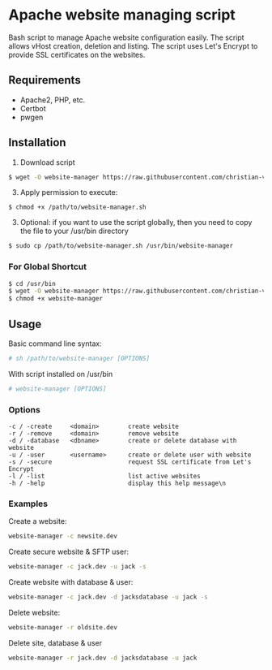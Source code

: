 
Apache website managing script
===========

Bash script to manage Apache website configuration easily.
The script allows vHost creation, deletion and listing.
The script uses Let's Encrypt to provide SSL certificates on the websites.

## Requirements ##

- Apache2, PHP, etc.
- Certbot
- pwgen

## Installation ##

1. Download script
```bash
$ wget -O website-manager https://raw.githubusercontent.com/christian-vdz/scripts/main/apache-website-manager/website-manager.sh
```
3. Apply permission to execute:
```
$ chmod +x /path/to/website-manager.sh
```
3. Optional: if you want to use the script globally, then you need to copy the file to your /usr/bin directory
```bash
$ sudo cp /path/to/website-manager.sh /usr/bin/website-manager
```

### For Global Shortcut ###

```bash
$ cd /usr/bin
$ wget -O website-manager https://raw.githubusercontent.com/christian-vdz/scripts/main/apache-website-manager/website-manager.sh
$ chmod +x website-manager
```

## Usage ##

Basic command line syntax:
```bash
# sh /path/to/website-manager [OPTIONS]
```

With script installed on /usr/bin
```bash
# website-manager [OPTIONS]
```

### Options ###

```
-c / -create     <domain>        create website
-r / -remove     <domain>        remove website
-d / -database   <dbname>        create or delete database with website
-u / -user       <username>      create or delete user with website
-s / -secure                     request SSL certificate from Let's Encrypt
-l / -list                       list active websites
-h / -help                       display this help message\n
```

### Examples ###

Create a website:
```bash
website-manager -c newsite.dev
```
Create secure website & SFTP user:
```bash
website-manager -c jack.dev -u jack -s
```
Create website with database & user:
```bash
website-manager -c jack.dev -d jacksdatabase -u jack -s
```

Delete website:
```bash
website-manager -r oldsite.dev
```
Delete site, database & user
```bash
website-manager -r jack.dev -d jacksdatabase -u jack
```

